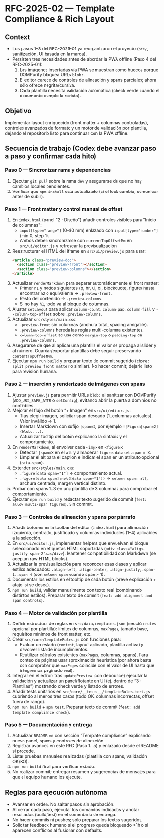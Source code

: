 # RFC-2025-02 — Template Compliance & Rich Layout

## Context
- Los pasos 1–3 del RFC-2025-01 ya reorganizaron el proyecto (`src/`, sanitización, UI basada en la marca).
- Persisten tres necesidades antes de abordar la PWA offline (Paso 4 del RFC-2025-01):
  1. Las imágenes insertadas vía PWA se muestran como huecos porque DOMPurify bloquea URLs `blob:`.
  2. El editor carece de controles de alineación y spans parciales; ahora sólo ofrece negrita/cursiva.
  3. Cada plantilla necesita validación automática (check verde cuando el documento cumple la revista).

## Objetivo
Implementar layout enriquecido (front matter + columnas controladas), controles avanzados de formato y un motor de validación por plantilla, dejando el repositorio listo para continuar con la PWA offline.

## Secuencia de trabajo (Codex debe avanzar paso a paso y confirmar cada hito)

### Paso 0 — Sincronizar rama y dependencias
1. Ejecutar `git pull` sobre la rama `dev` y asegurarse de que no hay cambios locales pendientes.
2. Verificar que `npm install` está actualizado (si el lock cambia, comunicar antes de subir).

### Paso 1 — Front matter y control manual de offset
1. En `index.html` (panel "2 · Diseño") añadir controles visibles para "Inicio de columnas":
   - `input[type="range"]` (0–80 mm) enlazado con `input[type="number"]` (min 0, step 1).
   - Ambos deben sincronizarse con `currentTopOffsetMm` en `src/ui/editor.js` y refrescar la previsualización.
2. Reestructurar el HTML del iframe en `src/ui/preview.js` para usar:
   ```html
   <article class="preview-doc">
     <section class="preview-front"></section>
     <section class="preview-columns"></section>
   </article>
   ```
3. Actualizar `renderMarkdown` para separar automáticamente el front matter:
   - Primer `h1` y nodos siguientes (p, hr, ul, ol, blockquote, figure) hasta encontrar `h2` o equivalente → `.preview-front`.
   - Resto del contenido → `.preview-columns`.
   - Si no hay `h1`, todo va al bloque de columnas.
4. Ajustar `setLayout` para aplicar `column-count`, `column-gap`, `column-fill` y `--column-top-offset` sobre `.preview-columns`.
5. Actualizar `src/styles/main.css`:
   - `.preview-front` sin columnas (anchura total, spacing amigable).
   - `.preview-columns` hereda las reglas multi-columna existentes.
   - `column-top-offset` se usa como `margin-top` o `padding-top` en `.preview-columns`.
6. Asegurarse de que al aplicar una plantilla el valor se propaga al slider y al número. Guardar/exportar plantillas debe seguir preservando `contentTopOffsetMm`.
7. Ejecutar `npm run build` y preparar texto de commit sugerido (`chore: split preview front matter` o similar). No hacer commit; dejarlo listo para revisión humana.

### Paso 2 — Inserción y renderizado de imágenes con spans
1. Ajustar `preview.js` para permitir URLs `blob:` al sanitizar con DOMPurify (`ADD_URI_SAFE_ATTR` o `setConfig`), evitando abrir la puerta a dominios no confiables.
2. Mejorar el flujo del botón “+ Imagen” en `src/ui/editor.js`:
   - Tras elegir imagen, solicitar span deseado (1..columnas actuales). Valor inválido → 1.
   - Insertar Markdown con sufijo `|span=X`, por ejemplo `![Figura|span=2](blob:...)`.
   - Actualizar tooltip del botón explicando la sintaxis y el comportamiento.
3. En `renderMarkdown`, al envolver cada `<img>` en `<figure>`:
   - Detectar `|span=X` en el `alt` y almacenar `figure.dataset.span = X`.
   - Limpiar el alt para el caption e indicar el span en un atributo opcional (`data-span`).
4. Extender `src/styles/main.css`:
   - `.figure[data-span="1"]` → comportamiento actual.
   - `.figure[data-span]:not([data-span="1"])` → `column-span: all`, anchura centrada, margen vertical distinto.
5. Probar con spans 1..3 en una plantilla de 3 columnas para comprobar el comportamiento.
6. Ejecutar `npm run build` y redactar texto sugerido de commit (`feat: allow multi-span figures`). Sin commit.

### Paso 3 — Controles de alineación y spans por párrafo
1. Añadir botones en la toolbar del editor (`index.html`) para alineación izquierda, centrado, justificado y columnas individuales (1–4) aplicables a la selección.
2. En `src/ui/editor.js`, implementar helpers que envuelvan el bloque seleccionado en etiquetas HTML soportadas (`<div class="align-justify span-2">…</div>`). Mantener compatibilidad con Markdown (se aceptan raw HTML blocks).
3. Actualizar la previsualización para reconocer esas clases y aplicar estilos adecuados: `.align-left`, `.align-center`, `.align-justify`, `.span-1..span-4` (con `column-span` cuando span > 1).
4. Documentar los estilos en el tooltip de cada botón (breve explicación + atajo, si se desea).
5. `npm run build`, validar manualmente con texto real (combinando distintos estilos). Preparar texto de commit (`feat: add alignment and span controls`).

### Paso 4 — Motor de validación por plantilla
1. Definir estructura de reglas en `src/data/templates.json` (sección `rules` opcional por plantilla): límites de columnas, `maxPages`, tamaño base, requisitos mínimos de front matter, etc.
2. Crear `src/core/templateRules.js` con funciones para:
   - Evaluar un estado (`content`, layout aplicado, plantilla activa) y devolver lista de incumplimientos.
   - Reutilizar cálculos existentes (`maxPages`, columnas, spans). Para conteo de páginas usar aproximación heurística (por ahora basta con comprobar que `maxPages` coincide con el valor de UI hasta que integremos paginado real).
3. Integrar en el editor: tras `updatePreview` (con debounce) ejecutar la validación y actualizar un panel/flotante en UI (ej. dentro de “3 · Plantillas”) mostrando check verde y listado de errores.
4. Añadir tests unitarios en `src/core/__tests__/templateRules.test.js` cubriendo al menos tres casos (todo OK, columnas incorrectas, offset fuera de rango).
5. `npm run build` + `npm test`. Preparar texto de commit (`feat: add template compliance check`).

### Paso 5 — Documentación y entrega
1. Actualizar `README.md` con sección “Template compliance” explicando nuevo panel, spans y controles de alineación.
2. Registrar avances en este RFC (Paso 1…5) y enlazarlo desde el README si procede.
3. Listar pruebas manuales realizadas (plantilla con spans, validación OK/KO).
4. `npm run build` final para verificar estado.
5. No realizar commit; entregar resumen y sugerencias de mensajes para que el equipo humano los ejecute.

## Reglas para ejecución autónoma
- Avanzar en orden. No saltar pasos sin aprobación.
- Al cerrar cada paso, ejecutar los comandos indicados y anotar resultados (build/test) en el comentario de entrega.
- No hacer commits ni pushes; sólo preparar los textos sugeridos.
- Solicitar feedback humano si el progreso queda bloqueado >1h o si aparecen conflictos al fusionar con defaults.
